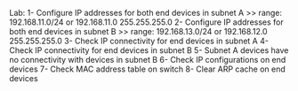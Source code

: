 Lab:
1- Configure IP addresses for both end devices in subnet A >> range: 192.168.11.0/24 or 192.168.11.0 255.255.255.0
2- Configure IP addresses for both end devices in subnet B >> range: 192.168.13.0/24 or 192.168.12.0 255.255.255.0
3- Check IP connectivity for end devices in subnet A
4- Check IP connectivity for end devices in subnet B
5- Subnet A devices have no connectivity with devices in subnet B
6- Check IP configurations on end devices
7- Check MAC address table on switch
8- Clear ARP cache on end devices

